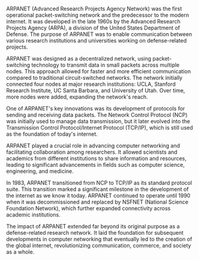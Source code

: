 

ARPANET (Advanced Research Projects Agency Network) was the first operational packet-switching network and the predecessor to the modern internet. It was developed in the late 1960s by the Advanced Research Projects Agency (ARPA), a division of the United States Department of Defense. The purpose of ARPANET was to enable communication between various research institutions and universities working on defense-related projects.

ARPANET was designed as a decentralized network, using packet-switching technology to transmit data in small packets across multiple nodes. This approach allowed for faster and more efficient communication compared to traditional circuit-switched networks. The network initially connected four nodes at major research institutions: UCLA, Stanford Research Institute, UC Santa Barbara, and University of Utah. Over time, more nodes were added, expanding the network's reach.

One of ARPANET's key innovations was its development of protocols for sending and receiving data packets. The Network Control Protocol (NCP) was initially used to manage data transmission, but it later evolved into the Transmission Control Protocol/Internet Protocol (TCP/IP), which is still used as the foundation of today's internet.

ARPANET played a crucial role in advancing computer networking and facilitating collaboration among researchers. It allowed scientists and academics from different institutions to share information and resources, leading to significant advancements in fields such as computer science, engineering, and medicine.

In 1983, ARPANET transitioned from NCP to TCP/IP as its standard protocol suite. This transition marked a significant milestone in the development of the internet as we know it today. ARPANET continued to operate until 1990 when it was decommissioned and replaced by NSFNET (National Science Foundation Network), which further expanded connectivity across academic institutions.

The impact of ARPANET extended far beyond its original purpose as a defense-related research network. It laid the foundation for subsequent developments in computer networking that eventually led to the creation of the global internet, revolutionizing communication, commerce, and society as a whole.